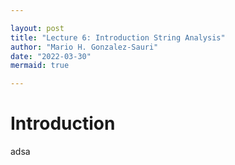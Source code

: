```yaml
---

layout: post
title: "Lecture 6: Introduction String Analysis"
author: "Mario H. Gonzalez-Sauri"
date: "2022-03-30"
mermaid: true

---
```


<!--  FORMAT: https://github.com/adam-p/markdown-here/wiki/Markdown-Cheatsheet -->

# Introduction

adsa